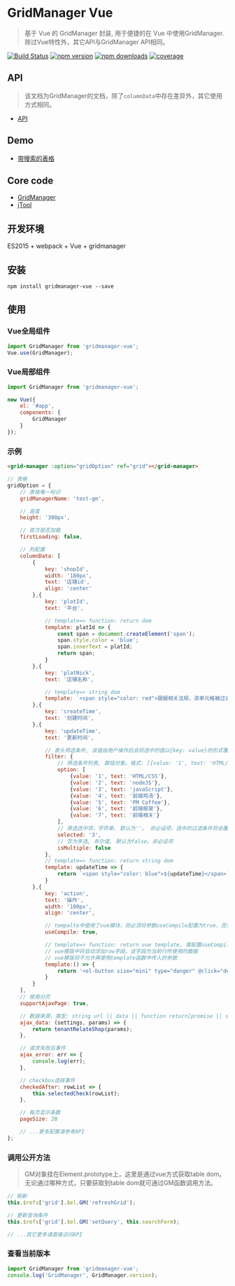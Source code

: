 # GridManager Vue
> 基于 Vue 的 GridManager 封装, 用于便捷的在 Vue 中使用GridManager. 除过Vue特性外，其它API与GridManager API相同。

[![Build Status](https://travis-ci.org/baukh789/GridManager.svg?branch=master&style=flat-square)](https://travis-ci.org/baukh789/GridManager)
[![npm version](https://img.shields.io/npm/v/gridmanager-vue.svg?style=flat-square)](https://www.npmjs.com/package/gridmanager-vue)
[![npm downloads](https://img.shields.io/npm/dt/gridmanager-vue.svg?style=flat-square)](https://www.npmjs.com/package/gridmanager-vue)
[![coverage](https://img.shields.io/codecov/c/github/baukh789/GridManager.svg?style=flat-square)](https://codecov.io/gh/baukh789/GridManager)

## API
> 该文档为GridManager的文档，除了`columnData`中存在差异外，其它使用方式相同。
- [API](http://gridmanager.lovejavascript.com/api/index.html)


## Demo
- [带搜索的表格](http://runjs.cn/code/f3ekkv5d)

## Core code
- [GridManager](https://github.com/baukh789/GridManager)
- [jTool](https://github.com/baukh789/jTool)

## 开发环境
ES2015 + webpack + Vue + gridmanager

## 安装
```
npm install gridmanager-vue --save
```

## 使用
### Vue全局组件
```javascript
import GridManager from 'gridmanager-vue';
Vue.use(GridManager);
```

### Vue局部组件
```javascript
import GridManager from 'gridmanager-vue';

new Vue({
    el: '#app',
    components: {
        GridManager
    }
});
```

### 示例
```html
<grid-manager :option="gridOption" ref="grid"></grid-manager>
```

```javascript
// 表格
gridOption = {
    // 表格唯一标识
    gridManagerName: 'test-gm',

    // 高度
    height: '300px',

    // 首次是否加载
    firstLoading: false,

    // 列配置
    columnData: [
        {
            key: 'shopId',
            width: '180px',
            text: '店铺id',
            align: 'center'
        },{
            key: 'platId',
            text: '平台',

            // template=> function: return dom
            template: platId => {
                const span = document.createElement('span');
                span.style.color = 'blue';
                span.innerText = platId;
                return span;
            }
        },{
            key: 'platNick',
            text: '店铺名称',

            // template=> string dom
            template: `<span style="color: red">跟据相关法规，该单元格被过滤</span>`
        },{
            key: 'createTime',
            text: '创建时间',
        },{
            key: 'updateTime',
            text: '更新时间',

            // 表头筛选条件, 该值由用户操作后会将选中的值以{key: value}的形式覆盖至query参数内。非必设项
            filter: {
                // 筛选条件列表, 数组对象。格式: [{value: '1', text: 'HTML/CSS'}],在使用filter时该参数为必设项。
                option: [
                    {value: '1', text: 'HTML/CSS'},
                    {value: '2', text: 'nodeJS'},
                    {value: '3', text: 'javaScript'},
                    {value: '4', text: '前端鸡汤'},
                    {value: '5', text: 'PM Coffee'},
                    {value: '6', text: '前端框架'},
                    {value: '7', text: '前端相关'}
                ],
                // 筛选选中项，字符串, 默认为''。 非必设项，选中的过滤条件将会覆盖query
                selected: '3',
                // 否为多选, 布尔值, 默认为false。非必设项
                isMultiple: false
            },
            // template=> function: return string dom
            template: updateTime => {
                return `<span style="color: blue">${updateTime}</span>`;
            }
        },{
            key: 'action',
            text: '操作',
            width: '100px',
            align: 'center',

            // tempalte中使用了vue模块，则必须将参数useCompile配置为true，否则vue模版将不会解析。
            useCompile: true,

            // template=> function: return vue template, 需配置useCompile=true
            // vue模版中将自动添加row字段，该字段为当前行所使用的数据
            // vue模版将不允许再使用template函数中传入的参数
            template:() => {
                return '<el-button size="mini" type="danger" @click="delRelation(row)">解除绑定</el-button>';
            }
        }
    ],
    // 使用分页
    supportAjaxPage: true,

    // 数据来源，类型: string url || data || function return[promise || string url || data]
    ajax_data: (settings, params) => {
        return tenantRelateShop(params);
    },

    // 请求失败后事件
    ajax_error: err => {
        console.log(err);
    },

    // checkbox选择事件
    checkedAfter: rowList => {
        this.selectedCheck(rowList);
    },

    // 每页显示条数
    pageSize: 20

    // ...更多配置请参考API
};
```

### 调用公开方法
> GM对象挂在Element.prototype上，这里是通过vue方式获取table dom。无论通过哪种方式，只要获取到table dom就可通过GM函数调用方法。

```javascript
// 刷新
this.$refs['grid'].$el.GM('refreshGrid');

// 更新查询条件
this.$refs['grid'].$el.GM('setQuery', this.searchForm);

// ...其它更多请直接访问API
```

### 查看当前版本

```javascript
import GridManager from 'gridmanager-vue';
console.log('GridManager', GridManager.version);
```
